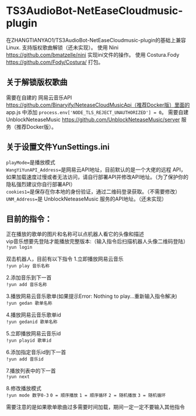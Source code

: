 # TS3AudioBot-NetEaseCloudmusic-plugin
在ZHANGTIANYAO1/TS3AudioBot-NetEaseCloudmusic-plugin的基础上兼容Linux.
支持版权歌曲解锁（还未实现）。
使用 Nini https://github.com/bmatzelle/nini 实现ini文件的操作。
使用 Costura.Fody https://github.com/Fody/Costura/ 打包。

## 关于解锁版权歌曲
需要在自建的 网易云音乐API https://github.com/Binaryify/NeteaseCloudMusicApi（推荐Docker版）里面的 app.js 中添加 `process.env['NODE_TLS_REJECT_UNAUTHORIZED'] = 0`。
需要自建 UnblockNeteaseMusic https://github.com/UnblockNeteaseMusic/server 服务（推荐Docker版）。

## 关于设置文件YunSettings.ini
`playMode=`是播放模式   
`WangYiYunAPI_Address=`是网易云API地址，目前默认的是一个大佬的远程 API，如果加载速度过慢或者无法访问，请自行部署API并修改API地址。（为了保护你的隐私强烈建议你自行部署API）   
`cookies1=`是保存在你本地的身份验证，通过二维码登录获取。（不需要修改）   
`UNM_Address=`是 UnblockNeteaseMusic 服务的API地址。（还未实现）

## 目前的指令：
正在播放的歌单的图片和名称可以点机器人看它的头像和描述  
vip音乐想要先登陆才能播放完整版本:（输入指令后扫描机器人头像二维码登陆）
`!yun login`  

双击机器人，目前有以下指令
1.立即播放网易云音乐  
`!yun play 音乐名称`  
  
2.添加音乐到下一首  
`!yun add 音乐名称`  
  
3.播放网易云音乐歌单(如果提示Error: Nothing to play...重新输入指令解决)  
`!yun gedan 歌单名称`  
  
4.播放网易云音乐歌单id  
`!yun gedanid 歌单名称`  
  
5.立即播放网易云音乐id  
`!yun playid 歌单id`  
  
6.添加指定音乐id到下一首  
`!yun add 音乐id`  
  
7.播放列表中的下一首    
`!yun next`  

8.修改播放模式    
`!yun mode 数字0-3`
`0 = 顺序播放`
`1 = 顺序循环`
`2 = 随机播放`
`3 = 随机循环`

需要注意的是如果歌单歌曲过多需要时间加载，期间一定一定不要输入其他指令  
